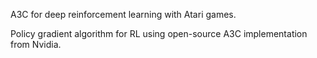 A3C for deep reinforcement learning with Atari games. 

Policy gradient algorithm for RL using open-source A3C implementation from Nvidia. 
